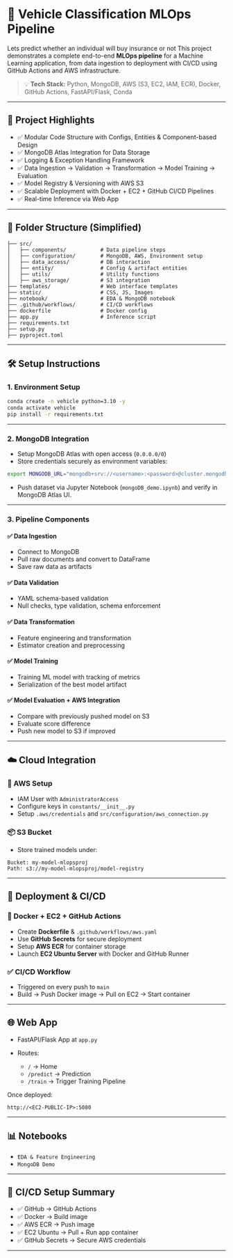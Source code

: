 # 🚗 Vehicle Classification MLOps Pipeline
Lets predict whether an individual will buy insurance or not
This project demonstrates a complete end-to-end **MLOps pipeline** for a Machine Learning application, from data ingestion to deployment with CI/CD using GitHub Actions and AWS infrastructure.

> 💡 **Tech Stack:** Python, MongoDB, AWS (S3, EC2, IAM, ECR), Docker, GitHub Actions, FastAPI/Flask, Conda

---

## 📌 Project Highlights

* ✅ Modular Code Structure with Configs, Entities & Component-based Design
* ✅ MongoDB Atlas Integration for Data Storage
* ✅ Logging & Exception Handling Framework
* ✅ Data Ingestion → Validation → Transformation → Model Training → Evaluation
* ✅ Model Registry & Versioning with AWS S3
* ✅ Scalable Deployment with Docker + EC2 + GitHub CI/CD Pipelines
* ✅ Real-time Inference via Web App

---

## 📂 Folder Structure (Simplified)

```
├── src/
│   ├── components/           # Data pipeline steps
│   ├── configuration/        # MongoDB, AWS, Environment setup
│   ├── data_access/          # DB interaction
│   ├── entity/               # Config & artifact entities
│   ├── utils/                # Utility functions
│   ├── aws_storage/          # S3 integration
├── templates/                # Web interface templates
├── static/                   # CSS, JS, Images
├── notebook/                 # EDA & MongoDB notebook
├── .github/workflows/        # CI/CD workflows
├── dockerfile                # Docker config
├── app.py                    # Inference script
├── requirements.txt
├── setup.py
├── pyproject.toml
```

---

## 🛠️ Setup Instructions

### 1. Environment Setup

```bash
conda create -n vehicle python=3.10 -y
conda activate vehicle
pip install -r requirements.txt
```

---

### 2. MongoDB Integration

* Setup MongoDB Atlas with open access (`0.0.0.0/0`)
* Store credentials securely as environment variables:

```bash
export MONGODB_URL="mongodb+srv://<username>:<password>@cluster.mongodb.net"
```

* Push dataset via Jupyter Notebook (`mongoDB_demo.ipynb`) and verify in MongoDB Atlas UI.

---

### 3. Pipeline Components

#### ✅ Data Ingestion

* Connect to MongoDB
* Pull raw documents and convert to DataFrame
* Save raw data as artifacts

#### ✅ Data Validation

* YAML schema-based validation
* Null checks, type validation, schema enforcement

#### ✅ Data Transformation

* Feature engineering and transformation
* Estimator creation and preprocessing

#### ✅ Model Training

* Training ML model with tracking of metrics
* Serialization of the best model artifact

#### ✅ Model Evaluation + AWS Integration

* Compare with previously pushed model on S3
* Evaluate score difference
* Push new model to S3 if improved

---

## ☁️ Cloud Integration

### 🔐 AWS Setup

* IAM User with `AdministratorAccess`
* Configure keys in `constants/__init__.py`
* Setup `.aws/credentials` and `src/configuration/aws_connection.py`

### 📦 S3 Bucket

* Store trained models under:

```
Bucket: my-model-mlopsproj
Path: s3://my-model-mlopsproj/model-registry
```

---

## 🚀 Deployment & CI/CD

### 🔧 Docker + EC2 + GitHub Actions

* Create **Dockerfile** & `.github/workflows/aws.yaml`
* Use **GitHub Secrets** for secure deployment
* Setup **AWS ECR** for container storage
* Launch **EC2 Ubuntu Server** with Docker and GitHub Runner

### ✅ CI/CD Workflow

* Triggered on every push to `main`
* Build → Push Docker image → Pull on EC2 → Start container

---

## 🌐 Web App

* FastAPI/Flask App at `app.py`
* Routes:

  * `/` → Home
  * `/predict` → Prediction
  * `/train` → Trigger Training Pipeline

Once deployed:

```http
http://<EC2-PUBLIC-IP>:5080
```

---

## 📊 Notebooks

* `EDA & Feature Engineering`
* `MongoDB Demo`

---

## 📌 CI/CD Setup Summary

* ✅ GitHub → GitHub Actions
* ✅ Docker → Build image
* ✅ AWS ECR → Push image
* ✅ EC2 Ubuntu → Pull + Run app container
* ✅ GitHub Secrets → Secure AWS credentials

---
